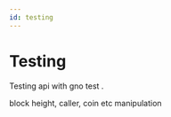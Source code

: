 ```yaml
---
id: testing
---
```


# Testing


Testing api with gno test . 

block height, caller, coin etc manipulation






